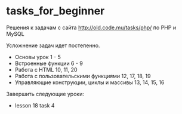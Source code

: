 # tasks_for_beginner
Решения к задачам с сайта http://old.code.mu/tasks/php/ по PHP и MySQL

Усложнение задач идет постепенно.

* Основы урок 1 - 5
* Встроенные функции 6 - 9
* Работа c HTML 10, 11, 20
* Работа с пользовательскими функциями 12, 17, 18, 19
* Управляющие конструкции, циклы и массивы 13, 14, 15, 16


Завершить следующие уроки:
* lesson 18 task 4
